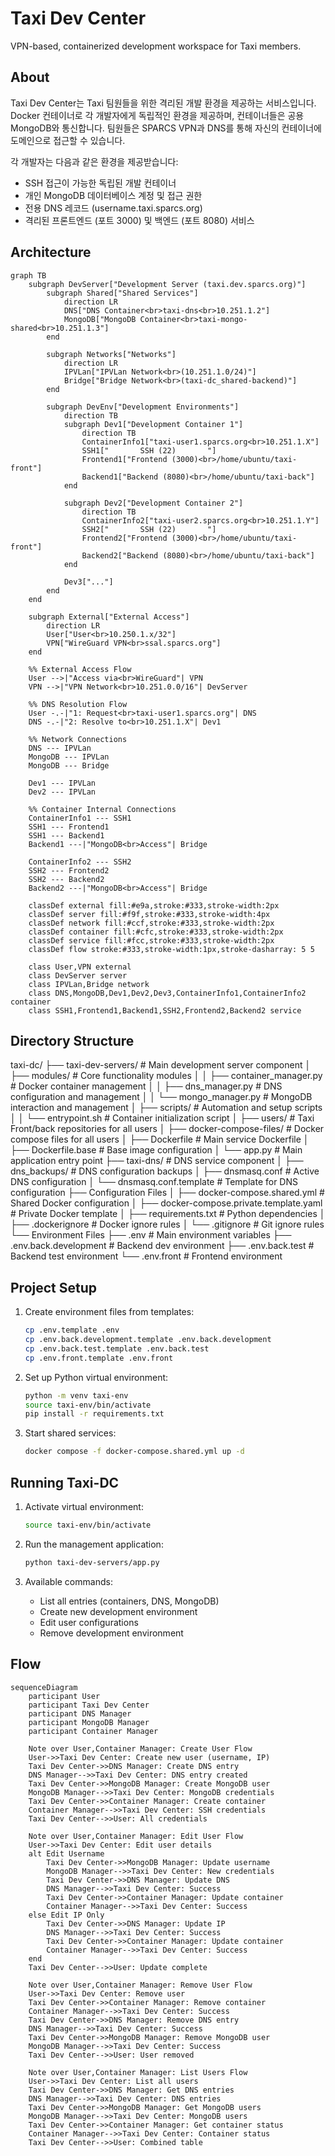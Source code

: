 # Taxi Dev Center

VPN-based, containerized development workspace for Taxi members.

## About

Taxi Dev Center는 Taxi 팀원들을 위한 격리된 개발 환경을 제공하는 서비스입니다. Docker 컨테이너로 각 개발자에게 독립적인 환경을 제공하며, 컨테이너들은 공용 MongoDB와 통신합니다. 팀원들은 SPARCS VPN과 DNS를 통해 자신의 컨테이너에 도메인으로 접근할 수 있습니다.

각 개발자는 다음과 같은 환경을 제공받습니다:

- SSH 접근이 가능한 독립된 개발 컨테이너
- 개인 MongoDB 데이터베이스 계정 및 접근 권한
- 전용 DNS 레코드 (username.taxi.sparcs.org)
- 격리된 프론트엔드 (포트 3000) 및 백엔드 (포트 8080) 서비스
## Architecture

```mermaid
graph TB
    subgraph DevServer["Development Server (taxi.dev.sparcs.org)"]
        subgraph Shared["Shared Services"]
            direction LR
            DNS["DNS Container<br>taxi-dns<br>10.251.1.2"]
            MongoDB["MongoDB Container<br>taxi-mongo-shared<br>10.251.1.3"]
        end

        subgraph Networks["Networks"]
            direction LR
            IPVLan["IPVLan Network<br>(10.251.1.0/24)"]
            Bridge["Bridge Network<br>(taxi-dc_shared-backend)"]
        end

        subgraph DevEnv["Development Environments"]
            direction TB
            subgraph Dev1["Development Container 1"]
                direction TB
                ContainerInfo1["taxi-user1.sparcs.org<br>10.251.1.X"]
                SSH1["       SSH (22)       "]
                Frontend1["Frontend (3000)<br>/home/ubuntu/taxi-front"]
                Backend1["Backend (8080)<br>/home/ubuntu/taxi-back"]
            end

            subgraph Dev2["Development Container 2"]
                direction TB
                ContainerInfo2["taxi-user2.sparcs.org<br>10.251.1.Y"]
                SSH2["       SSH (22)       "]
                Frontend2["Frontend (3000)<br>/home/ubuntu/taxi-front"]
                Backend2["Backend (8080)<br>/home/ubuntu/taxi-back"]
            end

            Dev3["..."]
        end
    end

    subgraph External["External Access"]
        direction LR
        User["User<br>10.250.1.x/32"]
        VPN["WireGuard VPN<br>ssal.sparcs.org"]
    end

    %% External Access Flow
    User -->|"Access via<br>WireGuard"| VPN
    VPN -->|"VPN Network<br>10.251.0.0/16"| DevServer

    %% DNS Resolution Flow
    User -.-|"1: Request<br>taxi-user1.sparcs.org"| DNS
    DNS -.-|"2: Resolve to<br>10.251.1.X"| Dev1

    %% Network Connections
    DNS --- IPVLan
    MongoDB --- IPVLan
    MongoDB --- Bridge

    Dev1 --- IPVLan
    Dev2 --- IPVLan

    %% Container Internal Connections
    ContainerInfo1 --- SSH1
    SSH1 --- Frontend1
    SSH1 --- Backend1
    Backend1 ---|"MongoDB<br>Access"| Bridge

    ContainerInfo2 --- SSH2
    SSH2 --- Frontend2
    SSH2 --- Backend2
    Backend2 ---|"MongoDB<br>Access"| Bridge

    classDef external fill:#e9a,stroke:#333,stroke-width:2px
    classDef server fill:#f9f,stroke:#333,stroke-width:4px
    classDef network fill:#ccf,stroke:#333,stroke-width:2px
    classDef container fill:#cfc,stroke:#333,stroke-width:2px
    classDef service fill:#fcc,stroke:#333,stroke-width:2px
    classDef flow stroke:#333,stroke-width:1px,stroke-dasharray: 5 5

    class User,VPN external
    class DevServer server
    class IPVLan,Bridge network
    class DNS,MongoDB,Dev1,Dev2,Dev3,ContainerInfo1,ContainerInfo2 container
    class SSH1,Frontend1,Backend1,SSH2,Frontend2,Backend2 service
```

## Directory Structure

taxi-dc/
├── taxi-dev-servers/                           # Main development server component
│   ├── modules/                                # Core functionality modules
│   │   ├── container_manager.py                # Docker container management
│   │   ├── dns_manager.py                      # DNS configuration and management
│   │   └── mongo_manager.py                    # MongoDB interaction and management
│   ├── scripts/                                # Automation and setup scripts
│   │   └── entrypoint.sh                       # Container initialization script
│   ├── users/                                  # Taxi Front/back repositories for all users
│   ├── docker-compose-files/                   # Docker compose files for all users
│   ├── Dockerfile                              # Main service Dockerfile
│   ├── Dockerfile.base                         # Base image configuration
│   └── app.py                                  # Main application entry point
├── taxi-dns/                                   # DNS service component
│   ├── dns_backups/                            # DNS configuration backups
│   ├── dnsmasq.conf                            # Active DNS configuration
│   └── dnsmasq.conf.template                   # Template for DNS configuration
├── Configuration Files
│   ├── docker-compose.shared.yml               # Shared Docker configuration
│   ├── docker-compose.private.template.yaml    # Private Docker template
│   ├── requirements.txt                        # Python dependencies
│   ├── .dockerignore                           # Docker ignore rules
│   └── .gitignore                              # Git ignore rules
└── Environment Files
    ├── .env                                    # Main environment variables
    ├── .env.back.development                   # Backend dev environment
    ├── .env.back.test                          # Backend test environment
    └── .env.front                              # Frontend environment

## Project Setup

1. Create environment files from templates:
   ```bash
   cp .env.template .env
   cp .env.back.development.template .env.back.development
   cp .env.back.test.template .env.back.test
   cp .env.front.template .env.front
   ```

2. Set up Python virtual environment:
   ```bash
   python -m venv taxi-env
   source taxi-env/bin/activate
   pip install -r requirements.txt
   ```

3. Start shared services:
   ```bash
   docker compose -f docker-compose.shared.yml up -d
   ```

## Running Taxi-DC

1. Activate virtual environment:
   ```bash
   source taxi-env/bin/activate
   ```

2. Run the management application:
   ```bash
   python taxi-dev-servers/app.py
   ```

3. Available commands:
   - List all entries (containers, DNS, MongoDB)
   - Create new development environment
   - Edit user configurations
   - Remove development environment

## Flow
```mermaid
sequenceDiagram
    participant User
    participant Taxi Dev Center
    participant DNS Manager
    participant MongoDB Manager
    participant Container Manager

    Note over User,Container Manager: Create User Flow
    User->>Taxi Dev Center: Create new user (username, IP)
    Taxi Dev Center->>DNS Manager: Create DNS entry
    DNS Manager-->>Taxi Dev Center: DNS entry created
    Taxi Dev Center->>MongoDB Manager: Create MongoDB user
    MongoDB Manager-->>Taxi Dev Center: MongoDB credentials
    Taxi Dev Center->>Container Manager: Create container
    Container Manager-->>Taxi Dev Center: SSH credentials
    Taxi Dev Center-->>User: All credentials

    Note over User,Container Manager: Edit User Flow
    User->>Taxi Dev Center: Edit user details
    alt Edit Username
        Taxi Dev Center->>MongoDB Manager: Update username
        MongoDB Manager-->>Taxi Dev Center: New credentials
        Taxi Dev Center->>DNS Manager: Update DNS
        DNS Manager-->>Taxi Dev Center: Success
        Taxi Dev Center->>Container Manager: Update container
        Container Manager-->>Taxi Dev Center: Success
    else Edit IP Only
        Taxi Dev Center->>DNS Manager: Update IP
        DNS Manager-->>Taxi Dev Center: Success
        Taxi Dev Center->>Container Manager: Update container
        Container Manager-->>Taxi Dev Center: Success
    end
    Taxi Dev Center-->>User: Update complete

    Note over User,Container Manager: Remove User Flow
    User->>Taxi Dev Center: Remove user
    Taxi Dev Center->>Container Manager: Remove container
    Container Manager-->>Taxi Dev Center: Success
    Taxi Dev Center->>DNS Manager: Remove DNS entry
    DNS Manager-->>Taxi Dev Center: Success
    Taxi Dev Center->>MongoDB Manager: Remove MongoDB user
    MongoDB Manager-->>Taxi Dev Center: Success
    Taxi Dev Center-->>User: User removed

    Note over User,Container Manager: List Users Flow
    User->>Taxi Dev Center: List all users
    Taxi Dev Center->>DNS Manager: Get DNS entries
    DNS Manager-->>Taxi Dev Center: DNS entries
    Taxi Dev Center->>MongoDB Manager: Get MongoDB users
    MongoDB Manager-->>Taxi Dev Center: MongoDB users
    Taxi Dev Center->>Container Manager: Get container status
    Container Manager-->>Taxi Dev Center: Container status
    Taxi Dev Center-->>User: Combined table
```
